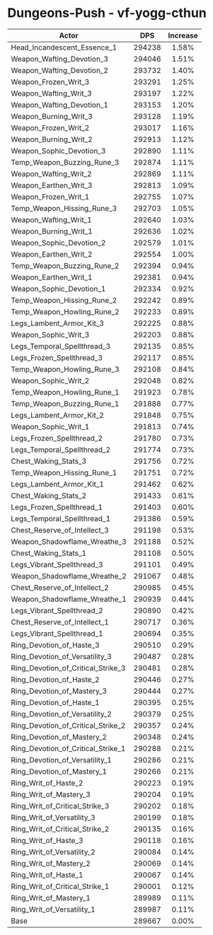 # Dungeons-Push - vf-yogg-cthun
| Actor | DPS | Increase |
|---|:---:|:---:|
|Head_Incandescent_Essence_1|294238|1.58%|
|Weapon_Wafting_Devotion_3|294046|1.51%|
|Weapon_Wafting_Devotion_2|293732|1.40%|
|Weapon_Frozen_Writ_3|293291|1.25%|
|Weapon_Wafting_Writ_3|293197|1.22%|
|Weapon_Wafting_Devotion_1|293153|1.20%|
|Weapon_Burning_Writ_3|293128|1.19%|
|Weapon_Frozen_Writ_2|293017|1.16%|
|Weapon_Burning_Writ_2|292913|1.12%|
|Weapon_Sophic_Devotion_3|292890|1.11%|
|Temp_Weapon_Buzzing_Rune_3|292874|1.11%|
|Weapon_Wafting_Writ_2|292869|1.11%|
|Weapon_Earthen_Writ_3|292813|1.09%|
|Weapon_Frozen_Writ_1|292755|1.07%|
|Temp_Weapon_Hissing_Rune_3|292703|1.05%|
|Weapon_Wafting_Writ_1|292640|1.03%|
|Weapon_Burning_Writ_1|292636|1.02%|
|Weapon_Sophic_Devotion_2|292579|1.01%|
|Weapon_Earthen_Writ_2|292554|1.00%|
|Temp_Weapon_Buzzing_Rune_2|292394|0.94%|
|Weapon_Earthen_Writ_1|292381|0.94%|
|Weapon_Sophic_Devotion_1|292334|0.92%|
|Temp_Weapon_Hissing_Rune_2|292242|0.89%|
|Temp_Weapon_Howling_Rune_2|292233|0.89%|
|Legs_Lambent_Armor_Kit_3|292225|0.88%|
|Weapon_Sophic_Writ_3|292203|0.88%|
|Legs_Temporal_Spellthread_3|292135|0.85%|
|Legs_Frozen_Spellthread_3|292117|0.85%|
|Temp_Weapon_Howling_Rune_3|292108|0.84%|
|Weapon_Sophic_Writ_2|292048|0.82%|
|Temp_Weapon_Howling_Rune_1|291923|0.78%|
|Temp_Weapon_Buzzing_Rune_1|291888|0.77%|
|Legs_Lambent_Armor_Kit_2|291848|0.75%|
|Weapon_Sophic_Writ_1|291813|0.74%|
|Legs_Frozen_Spellthread_2|291780|0.73%|
|Legs_Temporal_Spellthread_2|291774|0.73%|
|Chest_Waking_Stats_3|291756|0.72%|
|Temp_Weapon_Hissing_Rune_1|291751|0.72%|
|Legs_Lambent_Armor_Kit_1|291462|0.62%|
|Chest_Waking_Stats_2|291433|0.61%|
|Legs_Frozen_Spellthread_1|291403|0.60%|
|Legs_Temporal_Spellthread_1|291386|0.59%|
|Chest_Reserve_of_Intellect_3|291198|0.53%|
|Weapon_Shadowflame_Wreathe_3|291188|0.52%|
|Chest_Waking_Stats_1|291108|0.50%|
|Legs_Vibrant_Spellthread_3|291101|0.49%|
|Weapon_Shadowflame_Wreathe_2|291067|0.48%|
|Chest_Reserve_of_Intellect_2|290985|0.45%|
|Weapon_Shadowflame_Wreathe_1|290939|0.44%|
|Legs_Vibrant_Spellthread_2|290890|0.42%|
|Chest_Reserve_of_Intellect_1|290717|0.36%|
|Legs_Vibrant_Spellthread_1|290694|0.35%|
|Ring_Devotion_of_Haste_3|290510|0.29%|
|Ring_Devotion_of_Versatility_3|290487|0.28%|
|Ring_Devotion_of_Critical_Strike_3|290481|0.28%|
|Ring_Devotion_of_Haste_2|290446|0.27%|
|Ring_Devotion_of_Mastery_3|290444|0.27%|
|Ring_Devotion_of_Haste_1|290395|0.25%|
|Ring_Devotion_of_Versatility_2|290379|0.25%|
|Ring_Devotion_of_Critical_Strike_2|290357|0.24%|
|Ring_Devotion_of_Mastery_2|290348|0.24%|
|Ring_Devotion_of_Critical_Strike_1|290288|0.21%|
|Ring_Devotion_of_Versatility_1|290286|0.21%|
|Ring_Devotion_of_Mastery_1|290266|0.21%|
|Ring_Writ_of_Haste_2|290223|0.19%|
|Ring_Writ_of_Mastery_3|290204|0.19%|
|Ring_Writ_of_Critical_Strike_3|290202|0.18%|
|Ring_Writ_of_Versatility_3|290199|0.18%|
|Ring_Writ_of_Critical_Strike_2|290135|0.16%|
|Ring_Writ_of_Haste_3|290118|0.16%|
|Ring_Writ_of_Versatility_2|290084|0.14%|
|Ring_Writ_of_Mastery_2|290069|0.14%|
|Ring_Writ_of_Haste_1|290067|0.14%|
|Ring_Writ_of_Critical_Strike_1|290001|0.12%|
|Ring_Writ_of_Mastery_1|289989|0.11%|
|Ring_Writ_of_Versatility_1|289987|0.11%|
|Base|289667|0.00%|
